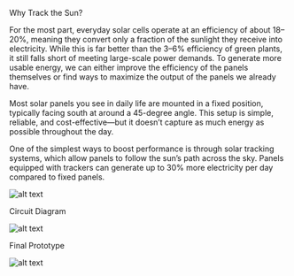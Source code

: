 Why Track the Sun?

For the most part, everyday solar cells operate at an efficiency of about 18–20%, meaning they convert only a fraction of the sunlight they receive into electricity. While this is far better than the 3–6% efficiency of green plants, it still falls short of meeting large-scale power demands. To generate more usable energy, we can either improve the efficiency of the panels themselves or find ways to maximize the output of the panels we already have.

Most solar panels you see in daily life are mounted in a fixed position, typically facing south at around a 45-degree angle. This setup is simple, reliable, and cost-effective—but it doesn’t capture as much energy as possible throughout the day.

One of the simplest ways to boost performance is through solar tracking systems, which allow panels to follow the sun’s path across the sky. Panels equipped with trackers can generate up to 30% more electricity per day compared to fixed panels.

![alt text](https://content.instructables.com/FRJ/U1CA/I6QD4R8O/FRJU1CAI6QD4R8O.jpg?auto=webp&frame=1&fit=bounds&md=MjAxNS0wMy0wMSAyMToxMDoyOS4w)

Circuit Diagram

![alt text](https://content.instructables.com/FLE/5Q6B/I6QD5WDR/FLE5Q6BI6QD5WDR.png?auto=webp&frame=1&width=673&fit=bounds&md=MjAxNS0wMy0wMSAyMjoyMDo0Ny4w)

Final Prototype

![alt text](https://content.instructables.com/FH9/DD2Y/JIEUDN6R/FH9DD2YJIEUDN6R.jpg?auto=webp&width=800&height=600&fit=bounds&frame=1)
